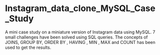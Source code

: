 # Instagram_data_clone_MySQL_Case_Study
A mini case study on a miniature version of Instagram data using MySQL.
7 small challenges have been solved using SQL queries. 
The concepts of JOINS, GROUP BY, ORDER BY , HAVING , MIN , MAX and COUNT has been used to get the results.

